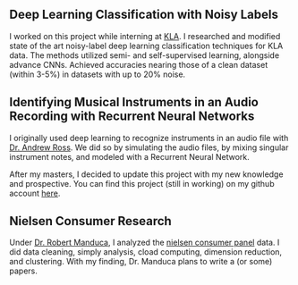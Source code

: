 ## Deep Learning Classification with Noisy Labels

I worked on this project while interning at [KLA](https://www.kla.com/). I researched and modified state of the art noisy-label deep learning classification techniques for KLA data. The methods utilized semi- and self-supervised learning, alongside advance CNNs. Achieved accuracies nearing those of a clean dataset (within 3-5\%) in datasets with up to 20\% noise.

## Identifying Musical Instruments in an Audio Recording with Recurrent Neural Networks

I originally used deep learning to recognize instruments in an audio file with [Dr. Andrew Ross](https://emunix.emich.edu/~aross15/). We did so by simulating 
the audio files, by mixing singular instrument notes, and modeled with a Recurrent Neural Network.

After my masters, I decided to update this project with my new knowledge and prospective. You can find this project (still in working) on my github account 
[here](https://github.com/brodyee/idMusicInstruments).

## Nielsen Consumer Research

Under [Dr. Robert Manduca](https://robertmanduca.com/), I analyzed the [nielsen consumer panel](https://www.chicagobooth.edu/research/kilts/datasets/nielsenIQ-nielsen) 
data. I did data cleaning, simply analysis, cload computing, dimension reduction, and clustering. With my finding, Dr. Manduca plans to write a (or some) papers.
